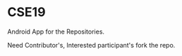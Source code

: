 # CSE19
Android App for the Repositories.

Need Contributor's, Interested participant's fork the repo.